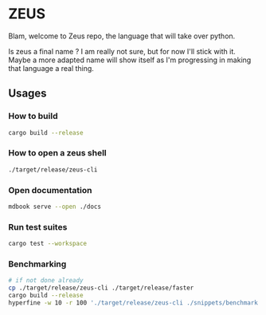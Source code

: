 # ZEUS

Blam, welcome to Zeus repo, the language that will take over python.

Is zeus a final name ? I am really not sure, but for now I'll stick with it.
Maybe a more adapted name will show itself as I'm progressing in making that language a real thing.

## Usages

### How to build

```bash
cargo build --release
```

### How to open a zeus shell

```bash
./target/release/zeus-cli
```

### Open documentation

```bash
mdbook serve --open ./docs
```

### Run test suites

```bash
cargo test --workspace
```

### Benchmarking

```bash
# if not done already
cp ./target/release/zeus-cli ./target/release/faster
cargo build --release
hyperfine -w 10 -r 100 './target/release/zeus-cli ./snippets/benchmark.zs' './target/release/faster ./snippets/benchmark.zs'
```

